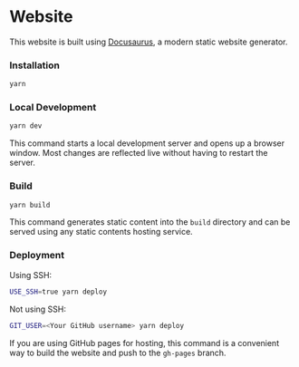 # Website

This website is built using [Docusaurus](https://docusaurus.io/),
a modern static website generator.

### Installation

```sh
yarn
```

### Local Development

```sh
yarn dev
```

This command starts a local development server and opens up a browser window.
Most changes are reflected live without having to restart the server.

### Build

```sh
yarn build
```

This command generates static content into the `build` directory and
can be served using any static contents hosting service.

### Deployment

Using SSH:

```sh
USE_SSH=true yarn deploy
```

Not using SSH:

```sh
GIT_USER=<Your GitHub username> yarn deploy
```

If you are using GitHub pages for hosting, this command is a convenient
way to build the website and push to the `gh-pages` branch.
